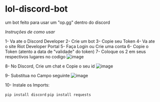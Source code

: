 # lol-discord-bot
um bot feito para usar um "op.gg" dentro do discord


*Instruções de como usar*

1- Va ate o Discord Developer
2- Crie um bot
3- Copie seu Token
4- Va ate o site Riot Developer Portal
5- Faça Login ou Crie uma conta
6- Copie o Token (atento a data de "validade" do token)
7- Coloque os 2 em seus respectivos lugares no codigo
![image](https://github.com/Luudzy/lol-discord-bot/assets/126820236/e953dbe1-0063-4acd-9854-18c75898987c)

8- No Discord, Crie um chat e Copie o seu id
![image](https://github.com/Luudzy/lol-discord-bot/assets/126820236/aaf21ad2-5aa4-46d0-869b-8451f7033f8a)

9- Substitua no Campo seguinte
![image](https://github.com/Luudzy/lol-discord-bot/assets/126820236/76dbe036-7bbd-49ff-bb57-12ffb97cae89)

10- Instale os Imports:

`pip install discord`
`pip install requests`

